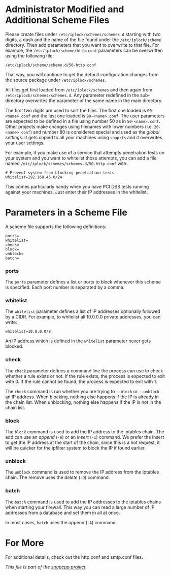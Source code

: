 
Administrator Modified and Additional Scheme Files
==================================================

Please create files under `/etc/iplock/schemes/schemes.d` starting with two
digits, a dash and the name of the file found under the `/etc/iplock/scheme`
directory. Then add parameters that you want to overwrite to that file.
For example, the `/etc/iplock/scheme/http.conf` parameters can be overwritten
using the following file:

    /etc/iplock/scheme/scheme.d/50-http.conf

That way, you will continue to get the default configuration
changes from the source package under `/etc/iplock/schemes`.

All files get first loaded from `/etc/iplock/schemes` and then again
from `/etc/iplock/schemes/schemes.d`. Any parameter redefined in the
sub-directory overwrites the parameter of the same name in
the main directory.

The first two digits are used to sort the files. The first one
loaded is `00-<name>.conf` and the last one loaded is `99-<name>.conf`.
The user parameters are expected to be defined in a file using number
50 as in `50-<name>.conf`. Other projects make changes using filenames
with lower numbers (i.e. `20-<name>.conf`) and number 80 is considered
special and used as the _global settings_. It gets copied to all your
machines using `snaprfs` and it overwrites your user settings.

For example, if you make use of a service that attempts penetration tests
on your system and you want to whitelist those attempts, you can add a
file named `/etc/iplock/schemes/schemes.d/50-http.conf` with:

    # Prevent system from blocking penetration tests
    whitelist=192.168.45.0/24

This comes particularly handy when you have PCI DSS tests running against
your machines. Just enter their IP addresses in the whitelist.


Parameters in a Scheme File
===========================

A scheme file supports the following definitions:

    ports=
    whitelist=
    check=
    block=
    unblock=
    batch=

### ports

The `ports` parameter defines a list or ports to block whenever this
scheme is specified. Each port number is separated by a comma.

### whitelist

The `whitelist` parameter defines a list of IP addresses optionally
followed by a CIDR. For example, to whitelist all 10.0.0.0 private
addresses, you can write:

    whitelist=10.0.0.0/8

An IP address which is defined in the `whitelist` parameter never
gets blocked.

### check

The `check` parameter defines a command line the process can use
to check whether a rule exists or not. If the rule exists, the
process is expected to exit with 0. If the rule cannot be found,
the process is expected to exit with 1.

The `check` command is run whether you are trying to `--block` or
`--unblock` an IP address. When blocking, nothing else happens if
the IP is already in the chain list. When unblocking, nothing else
happens if the IP is not in the chain list.

### block

The `block` command is used to add the IP address to the iptables
chain. The add can use an _append_ (`-A`) or an _insert_ (`-I`)
command. We prefer the insert to get the IP address at the start
of the chain, since this is a hot request, it will be quicker for
the ipfilter system to block the IP if found earlier.

### unblock

The `unblock` command is used to remove the IP address from the
iptables chain. The remove uses the _delete_ (`-D`) command.

### batch

The `batch` command is used to add the IP addresses to the iptables
chains when starting your firewall. This way you can read a large
number of IP addresses from a database and set them in all at once.

In most cases, `batch` uses the append (`-A`) command.


For More
========

For additional details, check out the http.conf and smtp.conf files.


_This file is part of the [snapcpp project](https://snapwebsites.org/)._

